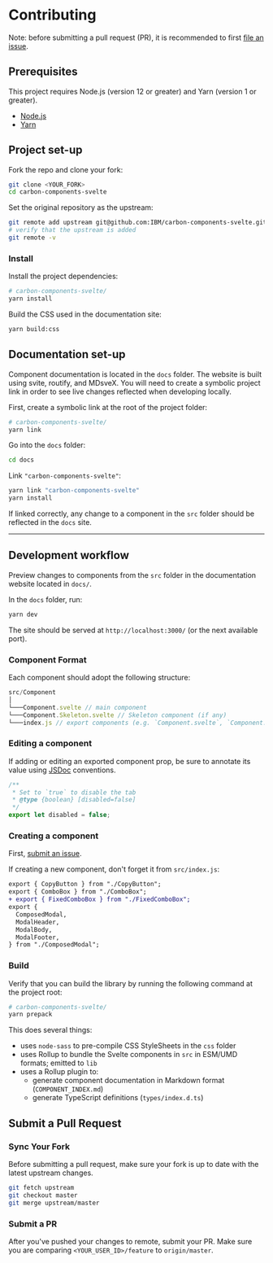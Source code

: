 # Contributing

Note: before submitting a pull request (PR), it is recommended to first [file an issue](https://github.com/IBM/carbon-components-svelte/issues).

## Prerequisites

This project requires Node.js (version 12 or greater) and Yarn (version 1 or greater).

- [Node.js](https://nodejs.org/en/download/package-manager/)
- [Yarn](https://classic.yarnpkg.com/en/docs/install)

## Project set-up

Fork the repo and clone your fork:

```sh
git clone <YOUR_FORK>
cd carbon-components-svelte
```

Set the original repository as the upstream:

```sh
git remote add upstream git@github.com:IBM/carbon-components-svelte.git
# verify that the upstream is added
git remote -v
```

### Install

Install the project dependencies:

```sh
# carbon-components-svelte/
yarn install
```

Build the CSS used in the documentation site:

```sh
yarn build:css
```

## Documentation set-up

Component documentation is located in the `docs` folder. The website is built using svite, routify, and MDsveX. You will need to create a symbolic project link in order to see live changes reflected when developing locally.

First, create a symbolic link at the root of the project folder:

```sh
# carbon-components-svelte/
yarn link
```

Go into the `docs` folder:

```sh
cd docs
```

Link `"carbon-components-svelte"`:

```sh
yarn link "carbon-components-svelte"
yarn install
```

If linked correctly, any change to a component in the `src` folder should be reflected in the `docs` site.

---

## Development workflow

Preview changes to components from the `src` folder in the documentation website located in `docs/`.

In the `docs` folder, run:

```sh
yarn dev
```

The site should be served at `http://localhost:3000/` (or the next available port).

### Component Format

Each component should adopt the following structure:

```js
src/Component
│
└───Component.svelte // main component
└───Component.Skeleton.svelte // Skeleton component (if any)
└───index.js // export components (e.g. `Component.svelte`, `Component.Skeleton.svelte`)
```

### Editing a component

If adding or editing an exported component prop, be sure to annotate its value using [JSDoc](https://jsdoc.app/) conventions.

```js
/**
 * Set to `true` to disable the tab
 * @type {boolean} [disabled=false]
 */
export let disabled = false;
```

### Creating a component

First, [submit an issue](https://github.com/IBM/carbon-components-svelte/issues).

If creating a new component, don't forget it from `src/index.js`:

```diff
export { CopyButton } from "./CopyButton";
export { ComboBox } from "./ComboBox";
+ export { FixedComboBox } from "./FixedComboBox";
export {
  ComposedModal,
  ModalHeader,
  ModalBody,
  ModalFooter,
} from "./ComposedModal";
```

### Build

Verify that you can build the library by running the following command at the project root:

```sh
# carbon-components-svelte/
yarn prepack
```

This does several things:

- uses `node-sass` to pre-compile CSS StyleSheets in the `css` folder
- uses Rollup to bundle the Svelte components in `src` in ESM/UMD formats; emitted to `lib`
- uses a Rollup plugin to:
  - generate component documentation in Markdown format (`COMPONENT_INDEX.md`)
  - generate TypeScript definitions (`types/index.d.ts`)

## Submit a Pull Request

### Sync Your Fork

Before submitting a pull request, make sure your fork is up to date with the latest upstream changes.

```sh
git fetch upstream
git checkout master
git merge upstream/master
```

### Submit a PR

After you've pushed your changes to remote, submit your PR. Make sure you are comparing `<YOUR_USER_ID>/feature` to `origin/master`.
